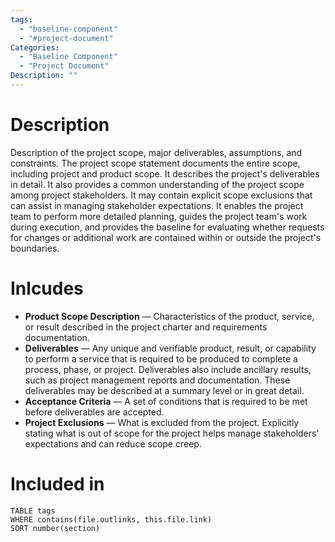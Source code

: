 ```yaml
---
tags:
  - "baseline-component"
  - "#project-document"
Categories:
  - "Baseline Component"
  - "Project Document"
Description: ""
---
```

# Description
Description of the project scope, major deliverables, assumptions, and constraints. The project scope statement documents the entire scope, including project and product scope. It describes the project's deliverables in detail. It also provides a common understanding of the project scope among project stakeholders. It may contain explicit scope exclusions that can assist in managing stakeholder expectations. It enables the project team to perform more detailed planning, guides the project team's work during execution, and provides the baseline for evaluating whether requests for changes or additional work are contained within or outside the project's boundaries.
# Inlcudes
- **Product Scope Description** — Characteristics of the product, service, or result described in the project charter and requirements documentation.
- **Deliverables** — Any unique and verifiable product, result, or capability to perform a service that is required to be produced to complete a process, phase, or project. Deliverables also include ancillary results, such as project management reports and documentation. These deliverables may be described at a summary level or in great detail.
- **Acceptance Criteria** — A set of conditions that is required to be met before deliverables are accepted.
- **Project Exclusions** — What is excluded from the project. Explicitly stating what is out of scope for the project helps manage stakeholders’ expectations and can reduce scope creep.
# Included in
```dataview
TABLE tags
WHERE contains(file.outlinks, this.file.link)
SORT number(section)
```
